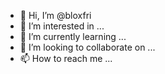 - 👋 Hi, I’m @bloxfri
- 👀 I’m interested in ...
- 🌱 I’m currently learning ...
- 💞️ I’m looking to collaborate on ...
- 📫 How to reach me ...

<!---
bloxfri/bloxfri is a ✨ special ✨ repository because its `README.md` (this file) appears on your GitHub profile.
You can click the Preview link to take a look at your changes.
--->
